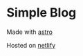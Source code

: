 # Simple Blog

Made with [astro](https://docs.astro.build)

Hosted on [netlify](https://alex-canton-dev-blog.netlify.app/)